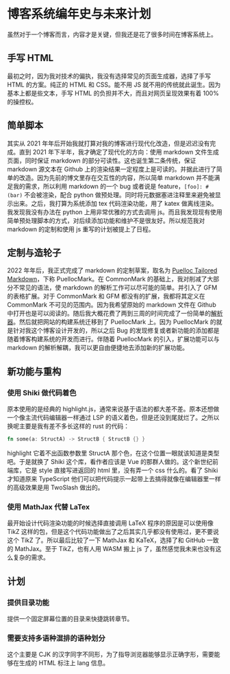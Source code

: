 <!---
hideIndex = "both"
specialPosition = ["navbar-index", "readme"]
specialShowName = "日志"
--->

# 博客系统编年史与未来计划

虽然对于一个博客而言，内容才是关键，但我还是花了很多时间在博客系统上。

## 手写 HTML

最初之时，因为我对技术的偏执，我没有选择常见的页面生成器，选择了手写 HTML 的方案。纯正的 HTML 和 CSS。能不用 JS 就不用的传统就此诞生。因为基本上都是些文本，手写 HTML 的负担并不大，而且对网页呈现效果有着 100% 的操控权。

## 简单脚本

其实从 2021 年年后开始我就打算对我的博客进行现代化改造，但是迟迟没有完成。直到 2021 年下半年，我才确定了现代化的方向：使用 markdown 文件生成页面，同时保证 markdown 的部分可读性。这也诞生第二条传统，保证 markdown 源文本在 Github 上的渲染结果一定程度上是可读的。并据此进行了简单的改造。因为先前的博文里存在交互性的内容，所以简单 markdown 并不能满足我的需求，所以利用 markdown 的一个 bug 或者说是 feature，`[foo]: #(bar)` 不会被渲染，配合 python 做预处理。同时将元数据塞进注释里来避免被显示出来。之后，我打算为系统添加 tex 代码渲染功能，用了 katex 做离线渲染。我发现我没有办法在 python 上用非常优雅的方式去调用 js。而且我发现现有使用简单预处理脚本的方式，对后续添加功能和维护不是很友好。所以规范我对 markdown 的定制和使用 js 重写的计划被提上了日程。

## 定制与造轮子

2022 年年后，我正式完成了 markdown 的定制草案，取名为 [Puelloc Tailored Markdown](https://github.com/Puellaquae/PuellocMark)，下称 PuellocMark。在 CommonMark 的基础上，我对削减了大部分不常见的语法，使 markdown 的解析工作可以尽可能的简单。并引入了 GFM 的表格扩展。对于 CommonMark 和 GFM 都没有的扩展，我都将其定义在 CommonMark 不可见的范围内。因为我希望原始的 markdown 文件在 Github 中打开也是可以阅读的。随后我大概花费了两到三周的时间完成了一份简单的[解析器](https://www.npmjs.com/package/jsptm)。然后就把网站的构建系统迁移到了 PuellocMark 上。因为 PuellocMark 的就是针对我这个博客设计开发的，所以之后 Bug 的发现修复或者新功能的添加都是随着博客构建系统的开发而进行。伴随着 PuellocMark 的引入，扩展功能可以与 markdown 的解析解耦，我可以更自由便捷地去添加新的扩展功能。

## 新功能与重构

### 使用 Shiki 做代码着色

原本使用的是经典的 highlight.js，通常来说基于语法的都大差不差。原本还想做一个像主流代码编辑器一样通过 LSP 的语义着色，但是还没到尾就烂了。之所以换呢主要是我有差不多长这样的 rust 的代码：

```rust
fn some(a: StructA) -> StructB { StructB {} }
```

highlight 它着不出函数参数里 StructA 那个色，在这个位置一眼就该知道是类型吧。于是就换了 Shiki 这个库，看作者应该是 Vue 的那群人做的。这个新世纪前端库，它是 style 直接写进返回的 html 里，没有弄一个 css 什么的。看了 Shiki 才知道原来 TypeScript 他们可以把代码提示一起带上去搞得就像在编辑器里一样的高级效果是用 TwoSlash 做出的。

### 使用 MathJax 代替 LaTex

最开始设计代码渲染功能的时候选择直接调用 LaTeX 程序的原因是可以使用像 TikZ 这样的包，但是这个代码功能做出了之后其实几乎都没有使用过，更不要说这个 TikZ 了。所以最后比较了一下 MathJax 和 KaTeX，选择了和 GitHub 一致的 MathJax。至于 TikZ，也有人用 WASM 搬上 js 了，虽然感觉我未来也没有这么复杂的需求。

## 计划

### 提供目录功能

提供一个固定屏幕位置的目录来快捷跳转章节。

### 需要支持多语种混排的语种划分

这个主要是 CJK 的汉字同字不同形，为了指导浏览器能够显示正确字形，需要能够在生成的 HTML 标注上 lang 信息。
